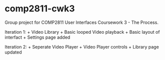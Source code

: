 # comp2811-cwk3

Group project for COMP2811 User Interfaces Coursework 3 - The Process.

Iteration 1:
    + Video Library
    + Basic looped Video playback
    + Basic layout of interfact
    + Settings page added

Iteration 2:
	+ Seperate Video Player
	+ Video Player controls
	+ Library page updated